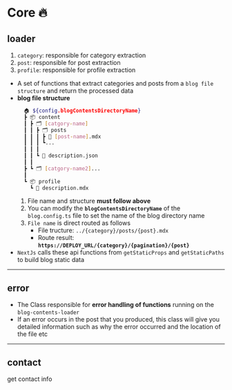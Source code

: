 # **Core** 🔥

## **loader**

1.  `category`: responsible for category extraction
2.  `post`: responsible for post extraction
3.  `profile`: responsible for profile extraction

-   A set of functions that extract categories and posts from a `blog file structure` and return the processed data
-   **blog file structure**
    ```bash
      🏠 ${config.blogContentsDirectoryName}
      ┣ 📦 content
      ┃ ┣ 🗂 [catgory-name]
      ┃ ┃ ┣ 🗂 posts
      ┃ ┃ ┃ ┣ 📔 [post-name].mdx
      ┃ ┃ ┃ ┗...
      ┃ ┃ ┃
      ┃ ┃ ┗ 📔 description.json
      ┃ ┃
      ┣ ┗ 🗂 [catgory-name2]...
      ┃
      ┗ 📦 profile
        ┗ 📔 description.mdx
    ```
    1. File name and structure **must follow above**
    2. You can modify the **`blogContentsDirectoryName`** of the `blog.config.ts` file to set the name of the blog directory name
    3. `File name` is direct routed as follows
        - File tructure: `../{category}/posts/{post}.mdx`
        - Route result: **`https://DEPLOY_URL/{category}/{pagination}/{post}`**
-   `NextJs` calls these api functions from `getStaticProps` and `getStaticPaths` to build blog static data

---

## **error**

-   The Class responsible for **error handling of functions** running on the `blog-contents-loader`
-   If an error occurs in the post that you produced, this class will give you detailed information such as why the error occurred and the location of the file etc

---

## **contact**

get contact info
